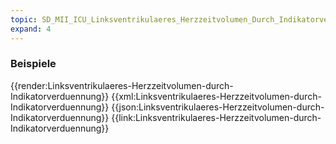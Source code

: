 ```yaml
---
topic: SD_MII_ICU_Linksventrikulaeres_Herzzeitvolumen_Durch_Indikatorverduennung-Beispiele
expand: 4
---
```

### Beispiele


<tabs>
    <tab title="Übersicht">      
        {{render:Linksventrikulaeres-Herzzeitvolumen-durch-Indikatorverduennung}}
    </tab>
    <tab title="XML">      
        {{xml:Linksventrikulaeres-Herzzeitvolumen-durch-Indikatorverduennung}}
    </tab>
    <tab title="JSON">
        {{json:Linksventrikulaeres-Herzzeitvolumen-durch-Indikatorverduennung}}
    </tab>
    <tab title="Link">
        {{link:Linksventrikulaeres-Herzzeitvolumen-durch-Indikatorverduennung}}
    </tab>
</tabs>
